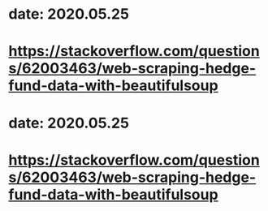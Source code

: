# date: 2020.05.25
# https://stackoverflow.com/questions/62003463/web-scraping-hedge-fund-data-with-beautifulsoup
# date: 2020.05.25
# https://stackoverflow.com/questions/62003463/web-scraping-hedge-fund-data-with-beautifulsoup
